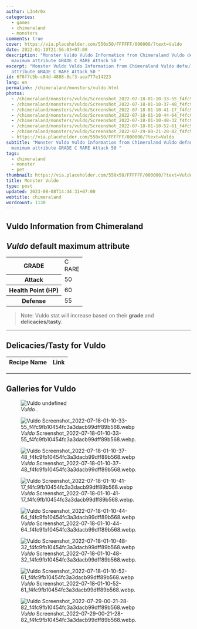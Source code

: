 ```yaml
---
author: L3n4r0x
categories:
  - games
  - chimeraland
  - monsters
comments: true
cover: https://via.placeholder.com/550x50/FFFFFF/000000/?text=Vuldo
date: 2022-01-10T21:56:03+07:00
description: "Monster Vuldo Vuldo Information from Chimeraland Vuldo default
  maximum attribute GRADE C RARE Attack 50 "
excerpt: "Monster Vuldo Vuldo Information from Chimeraland Vuldo default maximum
  attribute GRADE C RARE Attack 50 "
id: 678f7c5b-c84d-4888-8cf3-aea777e14223
lang: en
permalink: /chimeraland/monsters/vuldo.html
photos:
  - /chimeraland/monsters/vuldo/Screenshot_2022-07-18-01-10-33-55_f4fc9fb10454fc3a3dacb99dff89b568.webp
  - /chimeraland/monsters/vuldo/Screenshot_2022-07-18-01-10-37-48_f4fc9fb10454fc3a3dacb99dff89b568.webp
  - /chimeraland/monsters/vuldo/Screenshot_2022-07-18-01-10-41-17_f4fc9fb10454fc3a3dacb99dff89b568.webp
  - /chimeraland/monsters/vuldo/Screenshot_2022-07-18-01-10-44-64_f4fc9fb10454fc3a3dacb99dff89b568.webp
  - /chimeraland/monsters/vuldo/Screenshot_2022-07-18-01-10-48-32_f4fc9fb10454fc3a3dacb99dff89b568.webp
  - /chimeraland/monsters/vuldo/Screenshot_2022-07-18-01-10-52-61_f4fc9fb10454fc3a3dacb99dff89b568.webp
  - /chimeraland/monsters/vuldo/Screenshot_2022-07-29-00-21-28-82_f4fc9fb10454fc3a3dacb99dff89b568.webp
  - https://via.placeholder.com/550x50/FFFFFF/000000/?text=Vuldo
subtitle: "Monster Vuldo Vuldo Information from Chimeraland Vuldo default
  maximum attribute GRADE C RARE Attack 50 "
tags:
  - chimeraland
  - monster
  - pet
thumbnail: https://via.placeholder.com/550x50/FFFFFF/000000/?text=Vuldo
title: Monster Vuldo
type: post
updated: 2023-08-08T14:44:31+07:00
webtitle: chimeraland
wordcount: 1130
---
```


<link
  rel="stylesheet"
  href="https://rawcdn.githack.com/dimaslanjaka/Web-Manajemen/870a349/css/bootstrap-5-3-0-alpha3-wrapper.css"
/>
<section id="bootstrap-wrapper">
  <div data-bs-theme="dark">
    <h2>Vuldo Information from Chimeraland</h2>
    <h2 id="attribute"><i>Vuldo</i> default maximum attribute</h2>
    <div class="row">
      <div class="col mb-2">
        <div class="card">
          <div class="card-body">
            <table>
              <tr>
                <th>GRADE</th>
                <td>C <br /><span class="text-primary">RARE</span></td>
              </tr>
              <tr>
                <th>Attack</th>
                <td>50</td>
              </tr>
              <tr>
                <th>Health Point (HP)</th>
                <td>60</td>
              </tr>
              <tr>
                <th>Defense</th>
                <td>55</td>
              </tr>
            </table>
          </div>
        </div>
      </div>
    </div>
    <blockquote class="bd-callout bd-callout-warning">
      Note: Vuldo stat will increase based on their <b>grade</b> and
      <b>delicacies/tasty</b>.
    </blockquote>
    <hr />
    <h2 id="delicacies">Delicacies/Tasty for Vuldo</h2>
    <div class="card">
      <div class="card-body">
        <div class="table-responsive">
          <table class="table table-striped">
            <thead>
              <tr>
                <th>Recipe Name</th>
                <th>Link</th>
              </tr>
            </thead>
            <tbody></tbody>
          </table>
        </div>
      </div>
    </div>
    <hr />
    <div id="gallery">
      <h2>Galleries for Vuldo</h2>
      <div class="row">
        <div class="col-lg-6 col-12">
          <figure>
            <img
              src="https://www.webmanajemen.com/undefined"
              alt="Vuldo undefined"
            />
            <figcaption style="word-wrap: break-word">
              <i>Vuldo</i> .
            </figcaption>
          </figure>
        </div>
        <div class="col-lg-6 col-12">
          <figure>
            <img
              src="https://www.webmanajemen.com/chimeraland/monsters/vuldo/Screenshot_2022-07-18-01-10-33-55_f4fc9fb10454fc3a3dacb99dff89b568.webp"
              alt="Vuldo Screenshot_2022-07-18-01-10-33-55_f4fc9fb10454fc3a3dacb99dff89b568.webp"
            />
            <figcaption style="word-wrap: break-word">
              <i>Vuldo</i>
              Screenshot_2022-07-18-01-10-33-55_f4fc9fb10454fc3a3dacb99dff89b568.webp.
            </figcaption>
          </figure>
        </div>
        <div class="col-lg-6 col-12">
          <figure>
            <img
              src="https://www.webmanajemen.com/chimeraland/monsters/vuldo/Screenshot_2022-07-18-01-10-37-48_f4fc9fb10454fc3a3dacb99dff89b568.webp"
              alt="Vuldo Screenshot_2022-07-18-01-10-37-48_f4fc9fb10454fc3a3dacb99dff89b568.webp"
            />
            <figcaption style="word-wrap: break-word">
              <i>Vuldo</i>
              Screenshot_2022-07-18-01-10-37-48_f4fc9fb10454fc3a3dacb99dff89b568.webp.
            </figcaption>
          </figure>
        </div>
        <div class="col-lg-6 col-12">
          <figure>
            <img
              src="https://www.webmanajemen.com/chimeraland/monsters/vuldo/Screenshot_2022-07-18-01-10-41-17_f4fc9fb10454fc3a3dacb99dff89b568.webp"
              alt="Vuldo Screenshot_2022-07-18-01-10-41-17_f4fc9fb10454fc3a3dacb99dff89b568.webp"
            />
            <figcaption style="word-wrap: break-word">
              <i>Vuldo</i>
              Screenshot_2022-07-18-01-10-41-17_f4fc9fb10454fc3a3dacb99dff89b568.webp.
            </figcaption>
          </figure>
        </div>
        <div class="col-lg-6 col-12">
          <figure>
            <img
              src="https://www.webmanajemen.com/chimeraland/monsters/vuldo/Screenshot_2022-07-18-01-10-44-64_f4fc9fb10454fc3a3dacb99dff89b568.webp"
              alt="Vuldo Screenshot_2022-07-18-01-10-44-64_f4fc9fb10454fc3a3dacb99dff89b568.webp"
            />
            <figcaption style="word-wrap: break-word">
              <i>Vuldo</i>
              Screenshot_2022-07-18-01-10-44-64_f4fc9fb10454fc3a3dacb99dff89b568.webp.
            </figcaption>
          </figure>
        </div>
        <div class="col-lg-6 col-12">
          <figure>
            <img
              src="https://www.webmanajemen.com/chimeraland/monsters/vuldo/Screenshot_2022-07-18-01-10-48-32_f4fc9fb10454fc3a3dacb99dff89b568.webp"
              alt="Vuldo Screenshot_2022-07-18-01-10-48-32_f4fc9fb10454fc3a3dacb99dff89b568.webp"
            />
            <figcaption style="word-wrap: break-word">
              <i>Vuldo</i>
              Screenshot_2022-07-18-01-10-48-32_f4fc9fb10454fc3a3dacb99dff89b568.webp.
            </figcaption>
          </figure>
        </div>
        <div class="col-lg-6 col-12">
          <figure>
            <img
              src="https://www.webmanajemen.com/chimeraland/monsters/vuldo/Screenshot_2022-07-18-01-10-52-61_f4fc9fb10454fc3a3dacb99dff89b568.webp"
              alt="Vuldo Screenshot_2022-07-18-01-10-52-61_f4fc9fb10454fc3a3dacb99dff89b568.webp"
            />
            <figcaption style="word-wrap: break-word">
              <i>Vuldo</i>
              Screenshot_2022-07-18-01-10-52-61_f4fc9fb10454fc3a3dacb99dff89b568.webp.
            </figcaption>
          </figure>
        </div>
        <div class="col-lg-6 col-12">
          <figure>
            <img
              src="https://www.webmanajemen.com/chimeraland/monsters/vuldo/Screenshot_2022-07-29-00-21-28-82_f4fc9fb10454fc3a3dacb99dff89b568.webp"
              alt="Vuldo Screenshot_2022-07-29-00-21-28-82_f4fc9fb10454fc3a3dacb99dff89b568.webp"
            />
            <figcaption style="word-wrap: break-word">
              <i>Vuldo</i>
              Screenshot_2022-07-29-00-21-28-82_f4fc9fb10454fc3a3dacb99dff89b568.webp.
            </figcaption>
          </figure>
        </div>
      </div>
    </div>
  </div>
</section>
